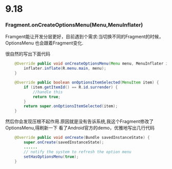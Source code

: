 9.18
===

### Fragment.onCreateOptionsMenu(Menu,MenuInflater)
Framgent能让开发分层更好，目前遇到个需求:当切换不同的Fragment的时候，OptionsMenu 也会跟着Fragment变化.

很自然的写出下面代码
```java
	@Override public void onCreateOptionsMenu(Menu menu, MenuInflater inflater) {
		inflater.inflate(R.menu.main, menu);
	}

	@Override public boolean onOptionsItemSelected(MenuItem item) {
		if (item.getItemId() == R.id.surrender) {
			//handle this
			return true;
		}
		return super.onOptionsItemSelected(item);
	}
```

然后你会发现压根不起作用.原因就是没有告诉系统,我这个Fragment修改了OptionsMenu,得刷新一下
看了Android官方的demo，优雅地写出几行代码
```java
	@Override public void onCreate(Bundle savedInstanceState) {
		super.onCreate(savedInstanceState);
        ......
		// notify the system to refresh the option menu
		setHasOptionsMenu(true);
	}
```
